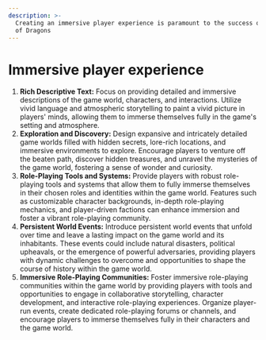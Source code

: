 ```yaml
---
description: >-
  Creating an immersive player experience is paramount to the success of Beware
  of Dragons
---
```


# Immersive player experience

1. **Rich Descriptive Text:** Focus on providing detailed and immersive descriptions of the game world, characters, and interactions. Utilize vivid language and atmospheric storytelling to paint a vivid picture in players' minds, allowing them to immerse themselves fully in the game's setting and atmosphere.
2. **Exploration and Discovery:** Design expansive and intricately detailed game worlds filled with hidden secrets, lore-rich locations, and immersive environments to explore. Encourage players to venture off the beaten path, discover hidden treasures, and unravel the mysteries of the game world, fostering a sense of wonder and curiosity.
3. **Role-Playing Tools and Systems:** Provide players with robust role-playing tools and systems that allow them to fully immerse themselves in their chosen roles and identities within the game world. Features such as customizable character backgrounds, in-depth role-playing mechanics, and player-driven factions can enhance immersion and foster a vibrant role-playing community.
4. **Persistent World Events:** Introduce persistent world events that unfold over time and leave a lasting impact on the game world and its inhabitants. These events could include natural disasters, political upheavals, or the emergence of powerful adversaries, providing players with dynamic challenges to overcome and opportunities to shape the course of history within the game world.
5. **Immersive Role-Playing Communities:** Foster immersive role-playing communities within the game world by providing players with tools and opportunities to engage in collaborative storytelling, character development, and interactive role-playing experiences. Organize player-run events, create dedicated role-playing forums or channels, and encourage players to immerse themselves fully in their characters and the game world.
